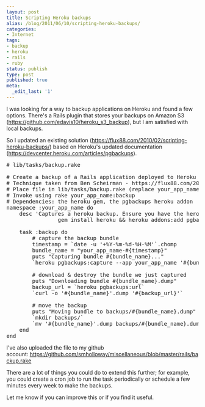 ```yaml
---
layout: post
title: Scripting Heroku backups
alias: /blog/2011/06/10/scripting-heroku-backups/
categories:
- Internet
tags:
- backup
- heroku
- rails
- ruby
status: publish
type: post
published: true
meta:
  _edit_last: '1'
---
```

I was looking for a way to backup applications on Heroku and found a few options. There's a Rails plugin that stores your backups on Amazon S3 (<a title="Heroku S3 Backup plugin" href="https://github.com/edavis10/heroku_s3_backup">https://github.com/edavis10/heroku_s3_backup</a>), but I am satisfied with local backups.

So I updated an existing solution (<a title="Ben Scheirman's blog" href="https://flux88.com/2010/02/scripting-heroku-backups/">https://flux88.com/2010/02/scripting-heroku-backups/</a>) based on Heroku's updated documentation (<a title="Heroku Docs: pgbackups" href="https://devcenter.heroku.com/articles/pgbackups">https://devcenter.heroku.com/articles/pgbackups</a>).


<pre># lib/tasks/backup.rake

# Create a backup of a Rails application deployed to Heroku
# Technique taken from Ben Scheirman - https://flux88.com/2010/02/scripting-heroku-backups/
# Place file in lib/tasks/backup.rake (replace your_app_name with your application's Heroku name)
# Invoke using rake your_app_name:backup
# Dependencies: the heroku gem, the pgbackups heroku addon
namespace :your_app_name do
	desc 'Captures a heroku backup. Ensure you have the heroku gem and pgbackups addon installed\n
				gem install heroku &amp;&amp; heroku addons:add pgbackups'

	task :backup do
		# capture the backup bundle
		timestamp = `date -u '+%Y-%m-%d-%H-%M'`.chomp
		bundle_name = "your_app_name-#{timestamp}"
		puts "Capturing bundle #{bundle_name}..."
		`heroku pgbackups:capture --app your_app_name '#{bundle_name}'`

		# download &amp; destroy the bundle we just captured
		puts "Downloading bundle #{bundle_name}.dump"
		backup_url = `heroku pgbackups:url`
		`curl -o '#{bundle_name}'.dump '#{backup_url}'`

		# move the backup
		puts "Moving bundle to backups/#{bundle_name}.dump"
		`mkdir backups/`
		`mv '#{bundle_name}'.dump backups/#{bundle_name}.dump`
	end
end</pre>
I've also uploaded the file to my github account: <a title="Seth Holloway's GitHub" href="https://github.com/smholloway/miscellaneous/blob/master/rails/backup.rake">https://github.com/smholloway/miscellaneous/blob/master/rails/backup.rake</a>

There are a lot of things you could do to extend this further; for example, you could create a cron job to run the task periodically or schedule a few minutes every week to make the backups.

Let me know if you can improve this or if you find it useful.
